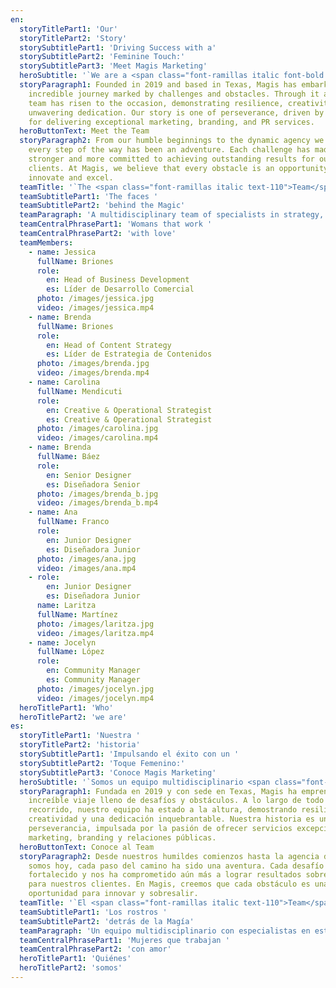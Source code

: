 ```yaml
---
en:
  storyTitlePart1: 'Our'
  storyTitlePart2: 'Story'
  storySubtitlePart1: 'Driving Success with a'
  storySubtitlePart2: 'Feminine Touch:'
  storySubtitlePart3: 'Meet Magis Marketing'
  heroSubtitle: '`We are a <span class="font-ramillas italic font-bold text-110"> 100% women-led</span> multidisciplinary team.`'
  storyParagraph1: Founded in 2019 and based in Texas, Magis has embarked on an
    incredible journey marked by challenges and obstacles. Through it all, our
    team has risen to the occasion, demonstrating resilience, creativity, and
    unwavering dedication. Our story is one of perseverance, driven by a passion
    for delivering exceptional marketing, branding, and PR services.
  heroButtonText: Meet the Team
  storyParagraph2: From our humble beginnings to the dynamic agency we are today,
    every step of the way has been an adventure. Each challenge has made us
    stronger and more committed to achieving outstanding results for our
    clients. At Magis, we believe that every obstacle is an opportunity to
    innovate and excel.
  teamTitle: '`The <span class="font-ramillas italic text-110">Team</span>`'
  teamSubtitlePart1: 'The faces '
  teamSubtitlePart2: 'behind the Magic'
  teamParagraph: 'A multidisciplinary team of specialists in strategy, design, content, and digital advertising — all working together to help your brand grow.'
  teamCentralPhrasePart1: 'Womans that work '
  teamCentralPhrasePart2: 'with love'
  teamMembers:
    - name: Jessica
      fullName: Briones
      role:
        en: Head of Business Development
        es: Líder de Desarrollo Comercial
      photo: /images/jessica.jpg
      video: /images/jessica.mp4
    - name: Brenda
      fullName: Briones
      role:
        en: Head of Content Strategy
        es: Líder de Estrategia de Contenidos
      photo: /images/brenda.jpg
      video: /images/brenda.mp4
    - name: Carolina
      fullName: Mendicuti
      role:
        en: Creative & Operational Strategist
        es: Creative & Operational Strategist
      photo: /images/carolina.jpg
      video: /images/carolina.mp4
    - name: Brenda
      fullName: Báez
      role:
        en: Senior Designer
        es: Diseñadora Senior
      photo: /images/brenda_b.jpg
      video: /images/brenda_b.mp4
    - name: Ana
      fullName: Franco
      role:
        en: Junior Designer
        es: Diseñadora Junior
      photo: /images/ana.jpg
      video: /images/ana.mp4
    - role:
        en: Junior Designer
        es: Diseñadora Junior
      name: Laritza
      fullName: Martínez
      photo: /images/laritza.jpg
      video: /images/laritza.mp4
    - name: Jocelyn
      fullName: López
      role:
        en: Community Manager
        es: Community Manager
      photo: /images/jocelyn.jpg
      video: /images/jocelyn.mp4
  heroTitlePart1: 'Who'
  heroTitlePart2: 'we are'
es:
  storyTitlePart1: 'Nuestra '
  storyTitlePart2: 'historia'
  storySubtitlePart1: 'Impulsando el éxito con un '
  storySubtitlePart2: 'Toque Femenino:'
  storySubtitlePart3: 'Conoce Magis Marketing'
  heroSubtitle: '`Somos un equipo multidisciplinario <span class="font-ramillas italic font-bold text-110">100% liderado por mujeres.</span>`'
  storyParagraph1: Fundada en 2019 y con sede en Texas, Magis ha emprendido un
    increíble viaje lleno de desafíos y obstáculos. A lo largo de todo este
    recorrido, nuestro equipo ha estado a la altura, demostrando resiliencia,
    creatividad y una dedicación inquebrantable. Nuestra historia es una de
    perseverancia, impulsada por la pasión de ofrecer servicios excepcionales de
    marketing, branding y relaciones públicas.
  heroButtonText: Conoce al Team
  storyParagraph2: Desde nuestros humildes comienzos hasta la agencia dinámica que
    somos hoy, cada paso del camino ha sido una aventura. Cada desafío nos ha
    fortalecido y nos ha comprometido aún más a lograr resultados sobresalientes
    para nuestros clientes. En Magis, creemos que cada obstáculo es una
    oportunidad para innovar y sobresalir.
  teamTitle: '`El <span class="font-ramillas italic text-110">Team</span>`'
  teamSubtitlePart1: 'Los rostros '
  teamSubtitlePart2: 'detrás de la Magía'
  teamParagraph: 'Un equipo multidisciplinario con especialistas en estrategia, diseño, contenido y publicidad digital, trabajando juntos para que tu marca crezca.'
  teamCentralPhrasePart1: 'Mujeres que trabajan '
  teamCentralPhrasePart2: 'con amor'
  heroTitlePart1: 'Quiénes'
  heroTitlePart2: 'somos'
---
```

